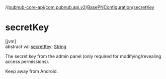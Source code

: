 //[pubnub-core-api](../../../index.md)/[com.pubnub.api.v2](../index.md)/[BasePNConfiguration](index.md)/[secretKey](secret-key.md)

# secretKey

[jvm]\
abstract val [secretKey](secret-key.md): [String](https://kotlinlang.org/api/latest/jvm/stdlib/kotlin/-string/index.html)

The secret key from the admin panel (only required for modifying/revealing access permissions).

Keep away from Android.
